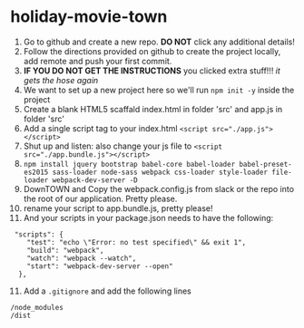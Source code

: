 # holiday-movie-town

1. Go to github and create a new repo. **DO NOT** click any additional details!
2. Follow the directions provided on github to create the project locally, add remote and push your first commit.
3. **IF YOU DO NOT GET THE INSTRUCTIONS** you clicked extra stuff!!! _it gets the hose again_
4. We want to set up a new project here so we'll run `npm init -y` inside the project
5. Create a blank HTML5 scaffald index.html in folder 'src' and app.js in folder 'src'
6. Add a single script tag to your index.html
   `<script src="./app.js"></script>`
7. Shut up and listen: also change your js file to
   `<script src="./app.bundle.js"></script>`
8. `npm install jquery bootstrap babel-core babel-loader babel-preset-es2015 sass-loader node-sass webpack css-loader style-loader file-loader webpack-dev-server -D`
9. DownTOWN and Copy the webpack.config.js from slack or the repo into the root of our application. Pretty please.
10. rename your script to app.bundle.js, pretty please!
11. And your scripts in your package.json needs to have the following:

```
 "scripts": {
    "test": "echo \"Error: no test specified\" && exit 1",
    "build": "webpack",
    "watch": "webpack --watch",
    "start": "webpack-dev-server --open"
  },
```

11. Add a `.gitignore` and add the following lines

```
/node_modules
/dist
```
